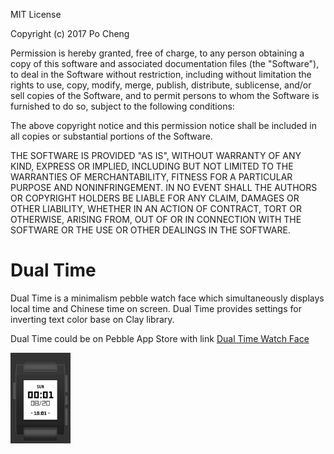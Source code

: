 MIT License

Copyright (c) 2017 Po Cheng

Permission is hereby granted, free of charge, to any person obtaining a copy
of this software and associated documentation files (the "Software"), to deal
in the Software without restriction, including without limitation the rights
to use, copy, modify, merge, publish, distribute, sublicense, and/or sell
copies of the Software, and to permit persons to whom the Software is
furnished to do so, subject to the following conditions:

The above copyright notice and this permission notice shall be included in all
copies or substantial portions of the Software.

THE SOFTWARE IS PROVIDED "AS IS", WITHOUT WARRANTY OF ANY KIND, EXPRESS OR
IMPLIED, INCLUDING BUT NOT LIMITED TO THE WARRANTIES OF MERCHANTABILITY,
FITNESS FOR A PARTICULAR PURPOSE AND NONINFRINGEMENT. IN NO EVENT SHALL THE
AUTHORS OR COPYRIGHT HOLDERS BE LIABLE FOR ANY CLAIM, DAMAGES OR OTHER
LIABILITY, WHETHER IN AN ACTION OF CONTRACT, TORT OR OTHERWISE, ARISING FROM,
OUT OF OR IN CONNECTION WITH THE SOFTWARE OR THE USE OR OTHER DEALINGS IN THE
SOFTWARE.

# Dual Time

Dual Time is a minimalism pebble watch face which simultaneously displays local time and Chinese time on screen.
Dual Time provides settings for inverting text color base on Clay library.

Dual Time could be on Pebble App Store with link <a href="https://apps.getpebble.com/en_US/application/599935000dfc323e1100108c" target="_blank">Dual Time Watch Face </a>

<img src="/pic/dual-time-screenshot.png" alt="screenshot" width="96"/>
